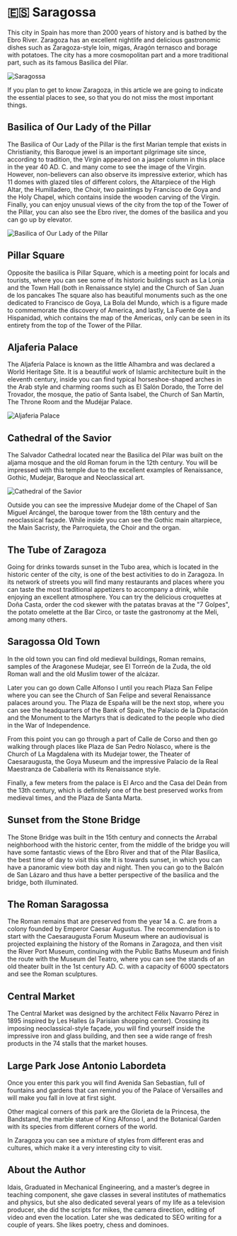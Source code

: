 # 🇪🇸 Saragossa

This city in Spain has more than 2000 years of history and is bathed by
the Ebro River. Zaragoza has an excellent nightlife and delicious
gastronomic dishes such as Zaragoza-style loin, migas, Aragón ternasco
and borage with potatoes. The city has a more cosmopolitan part and a
more traditional part, such as its famous Basilica del Pilar.

![Saragossa](_static/images/saragossa/image1.jpg)

If you plan to get to know Zaragoza, in this article we are going to
indicate the essential places to see, so that you do not miss the most
important things.

## Basilica of Our Lady of the Pillar

The Basilica of Our Lady of the Pillar is the first Marian temple that
exists in Christianity, this Baroque jewel is an important pilgrimage
site since, according to tradition, the Virgin appeared on a jasper
column in this place in the year 40 AD. C. and many come to see the
image of the Virgin. However, non-believers can also observe its
impressive exterior, which has 11 domes with glazed tiles of different
colors, the Altarpiece of the High Altar, the Humilladero, the Choir,
two paintings by Francisco de Goya and the Holy Chapel, which contains
inside the wooden carving of the Virgin. Finally, you can enjoy unusual
views of the city from the top of the Tower of the Pillar, you can also
see the Ebro river, the domes of the basilica and you can go up by
elevator.

![Basilica of Our Lady of the Pillar](_static/images/saragossa/image2.jpg)

## Pillar Square

Opposite the basilica is Pillar Square, which is a meeting point for
locals and tourists, where you can see some of its historic buildings
such as La Lonja and the Town Hall (both in Renaissance style) and the
Church of San Juan de los pancakes The square also has beautiful
monuments such as the one dedicated to Francisco de Goya, La Bola del
Mundo, which is a figure made to commemorate the discovery of America,
and lastly, La Fuente de la Hispanidad, which contains the map of the
Americas, only can be seen in its entirety from the top of the Tower of
the Pillar.

## Aljaferia Palace

The Aljafería Palace is known as the little Alhambra and was declared a
World Heritage Site. It is a beautiful work of Islamic architecture
built in the eleventh century, inside you can find typical
horseshoe-shaped arches in the Arab style and charming rooms such as El
Salón Dorado, the Torre del Trovador, the mosque, the patio of Santa
Isabel, the Church of San Martín, The Throne Room and the Mudéjar
Palace.

![Aljaferia Palace](_static/images/saragossa/image3.jpeg)

## Cathedral of the Savior

The Salvador Cathedral located near the Basilica del Pilar was built on
the aljama mosque and the old Roman forum in the 12th century. You will
be impressed with this temple due to the excellent examples of
Renaissance, Gothic, Mudejar, Baroque and Neoclassical art.

![Cathedral of the Savior](_static/images/saragossa/image4.jpg)

Outside you can see the impressive Mudejar dome of the Chapel of San
Miguel Arcángel, the baroque tower from the 18th century and the
neoclassical façade. While inside you can see the Gothic main
altarpiece, the Main Sacristy, the Parroquieta, the Choir and the organ.

## The Tube of Zaragoza

Going for drinks towards sunset in the Tubo area, which is located in
the historic center of the city, is one of the best activities to do in
Zaragoza. In its network of streets you will find many restaurants and
places where you can taste the most traditional appetizers to accompany
a drink, while enjoying an excellent atmosphere. You can try the
delicious croquettes at Doña Casta, order the cod skewer with the
patatas bravas at the "7 Golpes", the potato omelette at the Bar Circo,
or taste the gastronomy at the Meli, among many others.

## Saragossa Old Town

In the old town you can find old medieval buildings, Roman remains,
samples of the Aragonese Mudejar, see El Torreón de la Zuda, the old
Roman wall and the old Muslim tower of the alcázar.

Later you can go down Calle Alfonso I until you reach Plaza San Felipe
where you can see the Church of San Felipe and several Renaissance
palaces around you. The Plaza de España will be the next stop, where you
can see the headquarters of the Bank of Spain, the Palacio de la
Diputación and the Monument to the Martyrs that is dedicated to the
people who died in the War of Independence.

From this point you can go through a part of Calle de Corso and then go
walking through places like Plaza de San Pedro Nolasco, where is the
Church of La Magdalena with its Mudejar tower, the Theater of
Caesaraugusta, the Goya Museum and the impressive Palacio de la Real
Maestranza de Caballería with its Renaissance style.

Finally, a few meters from the palace is El Arco and the Casa del Deán
from the 13th century, which is definitely one of the best preserved
works from medieval times, and the Plaza de Santa Marta.

## Sunset from the Stone Bridge

The Stone Bridge was built in the 15th century and connects the Arrabal
neighborhood with the historic center, from the middle of the bridge you
will have some fantastic views of the Ebro River and that of the Pilar
Basilica, the best time of day to visit this site It is towards sunset,
in which you can have a panoramic view both day and night. Then you can
go to the Balcón de San Lázaro and thus have a better perspective of the
basilica and the bridge, both illuminated.

## The Roman Saragossa

The Roman remains that are preserved from the year 14 a. C. are from a
colony founded by Emperor Caesar Augustus. The recommendation is to
start with the Caesaraugusta Forum Museum where an audiovisual is
projected explaining the history of the Romans in Zaragoza, and then
visit the River Port Museum, continuing with the Public Baths Museum and
finish the route with the Museum del Teatro, where you can see the
stands of an old theater built in the 1st century AD. C. with a capacity
of 6000 spectators and see the Roman sculptures.

## Central Market

The Central Market was designed by the architect Félix Navarro Pérez in
1895 inspired by Les Halles (a Parisian shopping center). Crossing its
imposing neoclassical-style façade, you will find yourself inside the
impressive iron and glass building, and then see a wide range of fresh
products in the 74 stalls that the market houses.

## Large Park Jose Antonio Labordeta

Once you enter this park you will find Avenida San Sebastian, full of
fountains and gardens that can remind you of the Palace of Versailles
and will make you fall in love at first sight.

Other magical corners of this park are the Glorieta de la Princesa, the
Bandstand, the marble statue of King Alfonso I, and the Botanical Garden
with its species from different corners of the world.

In Zaragoza you can see a mixture of styles from different eras and
cultures, which make it a very interesting city to visit.

## About the Author

Idais, Graduated in Mechanical Engineering, and a master’s degree in teaching component, she gave classes in several institutes of mathematics and physics, but she also dedicated several years of my life as a television producer, she did the scripts for mikes, the camera direction, editing of video and even the location. Later she was dedicated to SEO writing for a couple of years. She likes poetry, chess and dominoes.

